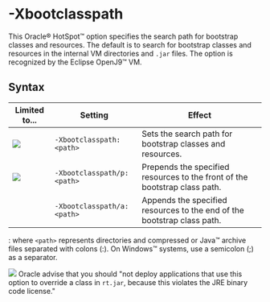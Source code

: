 <!--
* Copyright (c) 2017, 2023 IBM Corp. and others
*
* This program and the accompanying materials are made
* available under the terms of the Eclipse Public License 2.0
* which accompanies this distribution and is available at
* https://www.eclipse.org/legal/epl-2.0/ or the Apache
* License, Version 2.0 which accompanies this distribution and
* is available at https://www.apache.org/licenses/LICENSE-2.0.
*
* This Source Code may also be made available under the
* following Secondary Licenses when the conditions for such
* availability set forth in the Eclipse Public License, v. 2.0
* are satisfied: GNU General Public License, version 2 with
* the GNU Classpath Exception [1] and GNU General Public
* License, version 2 with the OpenJDK Assembly Exception [2].
*
* [1] https://www.gnu.org/software/classpath/license.html
* [2] https://openjdk.org/legal/assembly-exception.html
*
* SPDX-License-Identifier: EPL-2.0 OR Apache-2.0 OR GPL-2.0-only WITH Classpath-exception-2.0 OR GPL-2.0-only WITH OpenJDK-assembly-exception-1.0
-->

# -Xbootclasspath

This Oracle&reg; HotSpot&trade; option specifies the search path for bootstrap classes and resources. The default is to search for bootstrap classes and resources in the internal VM directories and `.jar` files. The option is recognized by the Eclipse OpenJ9&trade; VM.

## Syntax

|Limited to...       | Setting                   | Effect                                                                   |
|--------------------|---------------------------|--------------------------------------------------------------------------|
|![](cr/java8.png)  |`-Xbootclasspath:<path>`   |Sets the search path for bootstrap classes and resources.                 |
|![](cr/java8.png)  |`-Xbootclasspath/p:<path>` |Prepends the specified resources to the front of the bootstrap class path.|
|                    |`-Xbootclasspath/a:<path>` |Appends the specified resources to the end of the bootstrap class path.   |

: where `<path>` represents directories and compressed or Java&trade; archive files separated with colons (:). On Windows&trade; systems, use a semicolon (;) as a separator.

![](cr/java8.png) Oracle advise that you should "not deploy applications that use this option to override a class in `rt.jar`, because this violates the JRE binary code license."


<!-- ==== END OF TOPIC ==== xbootclasspatha.md ==== -->
